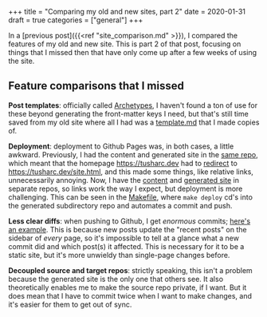 +++
title = "Comparing my old and new sites, part 2"
date = 2020-01-31
draft = true
categories = ["general"]
+++

In a [previous post]({{<ref "site_comparison.md" >}}), I compared the features of my old and new site. This is part 2 of that post, focusing on things that I missed then that have only come up after a few weeks of using the site.

<!--more-->

## Feature comparisons that I missed

**Post templates**: officially called [Archetypes](https://gohugo.io/content-management/archetypes/), I haven't found a ton of use for these beyond generating the front-matter keys I need, but that's still time saved from my old site where all I had was a [template.md](https://github.com/tuchandra/sitev1/blob/master/content/papers/template.md) that I made copies of.

**Deployment**: deployment to Github Pages was, in both cases, a little awkward. Previously, I had the content and generated site in the [same repo](https://github.com/tuchandra/sitev1), which meant that the homepage https://tusharc.dev had to [redirect](https://github.com/tuchandra/sitev1/blob/master/index.html) to https://tusharc.dev/site.html, and this made some things, like relative links, unnecessarily annoying. Now, I have the [content](https://github.com/tuchandra/sitev2) and [generated site](https://github.com/tuchandra/tuchandra.github.io) in separate repos, so links work the way I expect, but deployment is more challenging. This can be seen in the [Makefile](https://github.com/tuchandra/sitev2/blob/master/Makefile), where `make deploy` cd's into the generated subdirectory repo and automates a commit and push.

**Less clear diffs**: when pushing to Github, I get *enormous* commits; [here's an example](https://github.com/tuchandra/tuchandra.github.io/commit/df56a8947e6ffe4689d9895b85c4cfe38c05f95c). This is because new posts update the "recent posts" on the sidebar of *every* page, so it's impossible to tell at a glance what a new commit did and which post(s) it affected. This is necessary for it to be a static site, but it's more unwieldy than single-page changes before.

**Decoupled source and target repos**: strictly speaking, this isn't a problem because the generated site is the only one that others see. It also theoretically enables me to make the source repo private, if I want. But it does mean that I have to commit twice when I want to make changes, and it's easier for them to get out of sync.

